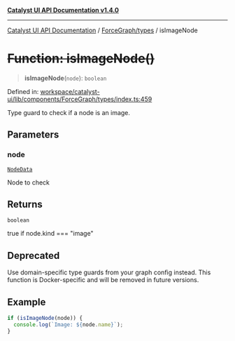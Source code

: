 [**Catalyst UI API Documentation v1.4.0**](../../../README.md)

---

[Catalyst UI API Documentation](../../../README.md) / [ForceGraph/types](../README.md) / isImageNode

# ~~Function: isImageNode()~~

> **isImageNode**(`node`): `boolean`

Defined in: [workspace/catalyst-ui/lib/components/ForceGraph/types/index.ts:459](https://github.com/TheBranchDriftCatalyst/catalyst-ui/blob/main/lib/components/ForceGraph/types/index.ts#L459)

Type guard to check if a node is an image.

## Parameters

### node

[`NodeData`](../interfaces/NodeData.md)

Node to check

## Returns

`boolean`

true if node.kind === "image"

## Deprecated

Use domain-specific type guards from your graph config instead.
This function is Docker-specific and will be removed in future versions.

## Example

```typescript
if (isImageNode(node)) {
  console.log(`Image: ${node.name}`);
}
```
